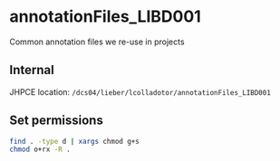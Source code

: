 # annotationFiles_LIBD001

Common annotation files we re-use in projects

## Internal

JHPCE location: `/dcs04/lieber/lcolladotor/annotationFiles_LIBD001`

## Set permissions

```bash
find . -type d | xargs chmod g+s
chmod o+rx -R .
```
